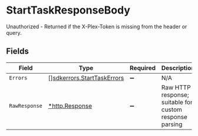 # StartTaskResponseBody

Unauthorized - Returned if the X-Plex-Token is missing from the header or query.


## Fields

| Field                                                                    | Type                                                                     | Required                                                                 | Description                                                              |
| ------------------------------------------------------------------------ | ------------------------------------------------------------------------ | ------------------------------------------------------------------------ | ------------------------------------------------------------------------ |
| `Errors`                                                                 | [][sdkerrors.StartTaskErrors](../../models/sdkerrors/starttaskerrors.md) | :heavy_minus_sign:                                                       | N/A                                                                      |
| `RawResponse`                                                            | [*http.Response](https://pkg.go.dev/net/http#Response)                   | :heavy_minus_sign:                                                       | Raw HTTP response; suitable for custom response parsing                  |